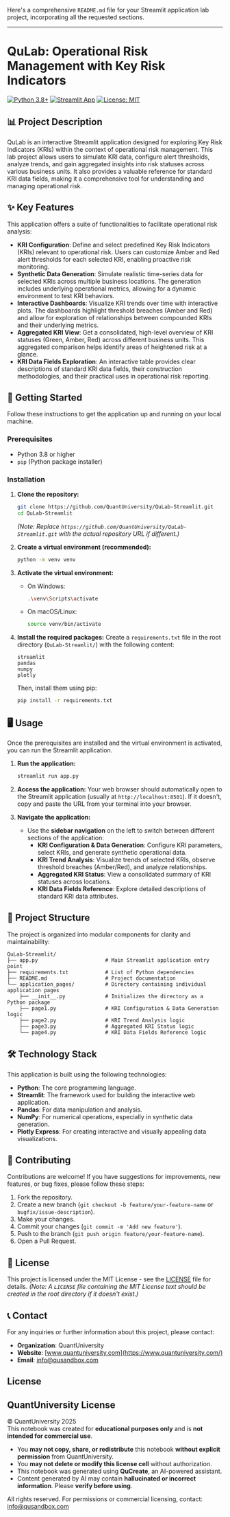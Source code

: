 Here's a comprehensive `README.md` file for your Streamlit application lab project, incorporating all the requested sections.

---

# QuLab: Operational Risk Management with Key Risk Indicators

[![Python 3.8+](https://img.shields.io/badge/python-3.8%2B-blue.svg)](https://www.python.org/downloads/)
[![Streamlit App](https://static.streamlit.io/badges/streamlit_badge_black_white.svg)](https://www.streamlit.io/)
[![License: MIT](https://img.shields.io/badge/License-MIT-yellow.svg)](https://opensource.org/licenses/MIT)

## 📊 Project Description

QuLab is an interactive Streamlit application designed for exploring Key Risk Indicators (KRIs) within the context of operational risk management. This lab project allows users to simulate KRI data, configure alert thresholds, analyze trends, and gain aggregated insights into risk statuses across various business units. It also provides a valuable reference for standard KRI data fields, making it a comprehensive tool for understanding and managing operational risk.

## ✨ Key Features

This application offers a suite of functionalities to facilitate operational risk analysis:

*   **KRI Configuration**: Define and select predefined Key Risk Indicators (KRIs) relevant to operational risk. Users can customize Amber and Red alert thresholds for each selected KRI, enabling proactive risk monitoring.
*   **Synthetic Data Generation**: Simulate realistic time-series data for selected KRIs across multiple business locations. The generation includes underlying operational metrics, allowing for a dynamic environment to test KRI behaviors.
*   **Interactive Dashboards**: Visualize KRI trends over time with interactive plots. The dashboards highlight threshold breaches (Amber and Red) and allow for exploration of relationships between compounded KRIs and their underlying metrics.
*   **Aggregated KRI View**: Get a consolidated, high-level overview of KRI statuses (Green, Amber, Red) across different business units. This aggregated comparison helps identify areas of heightened risk at a glance.
*   **KRI Data Fields Exploration**: An interactive table provides clear descriptions of standard KRI data fields, their construction methodologies, and their practical uses in operational risk reporting.

## 🚀 Getting Started

Follow these instructions to get the application up and running on your local machine.

### Prerequisites

*   Python 3.8 or higher
*   `pip` (Python package installer)

### Installation

1.  **Clone the repository:**

    ```bash
    git clone https://github.com/QuantUniversity/QuLab-Streamlit.git
    cd QuLab-Streamlit
    ```
    *(Note: Replace `https://github.com/QuantUniversity/QuLab-Streamlit.git` with the actual repository URL if different.)*

2.  **Create a virtual environment (recommended):**

    ```bash
    python -m venv venv
    ```

3.  **Activate the virtual environment:**

    *   On Windows:
        ```bash
        .\venv\Scripts\activate
        ```
    *   On macOS/Linux:
        ```bash
        source venv/bin/activate
        ```

4.  **Install the required packages:**
    Create a `requirements.txt` file in the root directory (`QuLab-Streamlit/`) with the following content:

    ```
    streamlit
    pandas
    numpy
    plotly
    ```

    Then, install them using pip:

    ```bash
    pip install -r requirements.txt
    ```

## 🖥️ Usage

Once the prerequisites are installed and the virtual environment is activated, you can run the Streamlit application.

1.  **Run the application:**

    ```bash
    streamlit run app.py
    ```

2.  **Access the application:**
    Your web browser should automatically open to the Streamlit application (usually at `http://localhost:8501`). If it doesn't, copy and paste the URL from your terminal into your browser.

3.  **Navigate the application:**
    *   Use the **sidebar navigation** on the left to switch between different sections of the application:
        *   **KRI Configuration & Data Generation**: Configure KRI parameters, select KRIs, and generate synthetic operational data.
        *   **KRI Trend Analysis**: Visualize trends of selected KRIs, observe threshold breaches (Amber/Red), and analyze relationships.
        *   **Aggregated KRI Status**: View a consolidated summary of KRI statuses across locations.
        *   **KRI Data Fields Reference**: Explore detailed descriptions of standard KRI data attributes.

## 📂 Project Structure

The project is organized into modular components for clarity and maintainability:

```
QuLab-Streamlit/
├── app.py                      # Main Streamlit application entry point
├── requirements.txt            # List of Python dependencies
├── README.md                   # Project documentation
└── application_pages/          # Directory containing individual application pages
    ├── __init__.py             # Initializes the directory as a Python package
    ├── page1.py                # KRI Configuration & Data Generation logic
    ├── page2.py                # KRI Trend Analysis logic
    ├── page3.py                # Aggregated KRI Status logic
    └── page4.py                # KRI Data Fields Reference logic
```

## 🛠️ Technology Stack

This application is built using the following technologies:

*   **Python**: The core programming language.
*   **Streamlit**: The framework used for building the interactive web application.
*   **Pandas**: For data manipulation and analysis.
*   **NumPy**: For numerical operations, especially in synthetic data generation.
*   **Plotly Express**: For creating interactive and visually appealing data visualizations.

## 🤝 Contributing

Contributions are welcome! If you have suggestions for improvements, new features, or bug fixes, please follow these steps:

1.  Fork the repository.
2.  Create a new branch (`git checkout -b feature/your-feature-name` or `bugfix/issue-description`).
3.  Make your changes.
4.  Commit your changes (`git commit -m 'Add new feature'`).
5.  Push to the branch (`git push origin feature/your-feature-name`).
6.  Open a Pull Request.

## 📄 License

This project is licensed under the MIT License - see the [LICENSE](LICENSE) file for details.
*(Note: A `LICENSE` file containing the MIT License text should be created in the root directory if it doesn't exist.)*

## 📞 Contact

For any inquiries or further information about this project, please contact:

*   **Organization**: QuantUniversity
*   **Website**: [www.quantuniversity.com](https://www.quantuniversity.com/)
*   **Email**: info@qusandbox.com

## License

## QuantUniversity License

© QuantUniversity 2025  
This notebook was created for **educational purposes only** and is **not intended for commercial use**.  

- You **may not copy, share, or redistribute** this notebook **without explicit permission** from QuantUniversity.  
- You **may not delete or modify this license cell** without authorization.  
- This notebook was generated using **QuCreate**, an AI-powered assistant.  
- Content generated by AI may contain **hallucinated or incorrect information**. Please **verify before using**.  

All rights reserved. For permissions or commercial licensing, contact: [info@qusandbox.com](mailto:info@qusandbox.com)
